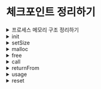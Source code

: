 체크포인트 정리하기
===

<details>
  <summary>프로세스 메모리 구조 정리하기</summary>
  <div markdown='1'>
  <br>

  자바스크립트는 **V8엔진**을 사용한다.

  ![1](https://user-images.githubusercontent.com/46989954/180129706-b1b8e979-4828-496d-a855-f4076de3afd4.png)   

  - TEXT 섹션   
    - 프로그램의 함수, 제어문, 상수 등을 포함한다.
    - 읽기만 가능하다.

  - DATA(=GVAR)&BSS 섹션
    - 범위가 정해지지 않은 전역 변수와 정적 변수를 포함한다.
  
  - HEAP 섹션
    - 동적으로 할당되는 메모리 영역이다.
    - malloc이나 new로 할당한다.

  - STACK 섹션
    - 함수를 호출했을 때 나오는 모든 데이터를 저장한다. (지역 변수, 리턴값, ...)

  </div>
</details>

<details>
  <summary>init</summary>
  <div markdown='1'>
  <br>

  - stackSize와 heapSize를 입력받는다.
  - memory 객체를 선언한다.
  - stack과 heap의 기본 주소를 return한다. (둘 다 0부터 시작하게 구현했음)   
     
  ![1](https://user-images.githubusercontent.com/46989954/180153366-ec039ce9-2851-4a44-a8f3-8eea3a1237b3.png)   
  ![2](https://user-images.githubusercontent.com/46989954/180153416-788d7621-2fc2-43a1-a0a7-942e801d8b5b.png)   
  ![image](https://user-images.githubusercontent.com/46989954/180153821-c1a4f502-7656-44eb-829c-39a8d82a3e18.png)   

  </div>
</details>

<details>
  <summary>setSize</summary>
  <div markdown='1'>
  <br>

  - type과 length를 입력받는다.
  - 만약 유효한 사이즈가 아니면 set 하지 않는다.
  - 타입들의 사이즈는 Map 객체로 만들어서 관리한다.
  - 이미 있는 타입이라면, 있다고 알려준다. + 해당 타입의 사이즈도 알려준다.
  - 없는 타입이라면, Map 객체 안에 넣어준다.   
     
   ![1](https://user-images.githubusercontent.com/46989954/180284593-ee46336d-5357-4e4b-ad14-df37d17356c5.png)   
   ![2](https://user-images.githubusercontent.com/46989954/180284618-0048cb43-d4f6-4cba-a13f-4a2e48df9338.png)   
   ![3](https://user-images.githubusercontent.com/46989954/180284647-a2545548-1d4f-4103-8617-bdd41779afd3.png)   

  </div>
</details>

<details>
  <summary>malloc</summary>
  <div markdown='1'>
  <br>

  - 없는 타입이라면, 없다고 알려준다.
  - 포인트변수 정보와 넘어온 정보가 같다면, heap에도 메모리를 추가해준다.
  - heap에 추가했다면, 정보가 담겨있던 포인트 변수에 heap 주소값을 넣어준다.
  - count만큼 pointer를 앞으로 옮겨준다.    
   
  ![2](https://user-images.githubusercontent.com/46989954/180283994-f9c30eda-3d82-4e1f-9a8f-c6b942b7e4ef.png)        
  ![1](https://user-images.githubusercontent.com/46989954/180283971-fb74c5f5-df7d-49cb-abf6-436fec8b112d.png)   
  ![3](https://user-images.githubusercontent.com/46989954/180284017-2ddb22f1-99ec-472b-a496-3a243b53d6e8.png)   

  </div>
</details>

<details>
  <summary>free</summary>
  <div markdown='1'>
  <br>

  - pointer는 포인터 변수의 idx로, heap 주소값을 가져온다.
  - 해당하는 주소에 있는 모든 값을 0으로 바꾼다.
  - 몇 번 메모리를 해제했는지 알려준다.   
  
  ![1](https://user-images.githubusercontent.com/46989954/180285463-8f2d33ce-105d-48fa-b204-e4a27a3c9b3e.png)   
  ![2](https://user-images.githubusercontent.com/46989954/180285503-52e6e2bd-938f-4863-9316-ed0fc04a32f6.png)   
  ![3](https://user-images.githubusercontent.com/46989954/180285533-abec6eb7-4a09-4f68-8215-6fe2b026019a.png)   

  </div>
</details>

<details>
  <summary>call</summary>
  <div markdown='1'>
  <br>

  - name이 8자를 넘어가면 알려준다.
  - paramCount가 0미만, 10초과면 알려준다.
  - 우선 맨 처음에 함수 정보를 stack에 할당한다.
  - paramCount만큼 포인터 변수를 할당하고, malloc을 위해 정보를 남겨놓는다.
  - stackPointer도 paramCount만큼 증가시킨다.   

  ![1](https://user-images.githubusercontent.com/46989954/180286686-d251a26e-0eb8-400e-aff5-ee2c6b2cdf6e.png)   
  ![2](https://user-images.githubusercontent.com/46989954/180286723-037c7df2-b53a-42f6-9562-192ca8b35c1c.png)   
  ![3](https://user-images.githubusercontent.com/46989954/180286749-b7da8c1f-5caa-4658-9e8a-c3286a8f4e36.png)   
  
  </div>
</details>

<details>
  <summary>returnFrom</summary>
  <div markdown='1'>
  <br>

  - 첫 번째 인자가 string인 것(=함수인 것)을 찾는다.
  - 만약 입력 받은 name이 최근 호출이 아니라면 경고문을 보여준다.
  - 함수 제외하고, 해당하는 함수의 포인트 변수들을 제거한다.   

  ![1](https://user-images.githubusercontent.com/46989954/180288378-ec198c12-5392-42d8-9d79-b6e79a7593f7.png)   
  ![2](https://user-images.githubusercontent.com/46989954/180288403-64895f01-3810-4218-b291-1ed7d06958b5.png)   
  ![3](https://user-images.githubusercontent.com/46989954/180288442-2d876162-0fe5-476d-9c6a-efe4488baf04.png)   
  ![4](https://user-images.githubusercontent.com/46989954/180288491-c81a6443-d039-46ea-bc2b-917678a4e19f.png)   

  </div>
</details>

<details>
  <summary>usage</summary>
  <div markdown='1'>
  <br>

  ![1](https://user-images.githubusercontent.com/46989954/180298089-44b545c9-4173-4062-8827-30b7eb1aed64.png)   
  ![2](https://user-images.githubusercontent.com/46989954/180298106-b17519e3-e6cf-4bcb-9343-d75a2b5f42db.png)   
  ![3](https://user-images.githubusercontent.com/46989954/180298126-f78dcc9e-d37d-4b41-a408-b2258c5b026f.png)   
  ![4](https://user-images.githubusercontent.com/46989954/180298147-96a17d6d-ef5e-42fa-935e-08e36c3114e3.png)   

  </div>
</details>

<details>
  <summary>reset</summary>
  <div markdown='1'>
  <br>

  ![1](https://user-images.githubusercontent.com/46989954/180299222-4563a853-13d7-4c5e-ab72-4ca21426aa6d.png)   
  ![2](https://user-images.githubusercontent.com/46989954/180299307-b7d9d334-9f25-4dcd-b6c6-0fe7e9549061.png)   
  ![3](https://user-images.githubusercontent.com/46989954/180299351-32b408b9-94d7-4f72-8643-1fe150ab9ee3.png)   

  </div>
</details>
